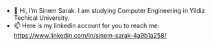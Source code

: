 - 👋 Hi, I’m Sinem Sarak. I am studying Computer Engineering in Yildiz Techical University.
- 📫 Here is my linkedin account for you to reach me: https://www.linkedin.com/in/sinem-sarak-4a9b1a258/

<!---
sinemsarak/sinemsarak is a ✨ special ✨ repository because its `README.md` (this file) appears on your GitHub profile.
You can click the Preview link to take a look at your changes.
--->
